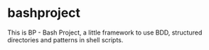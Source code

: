 bashproject
===========

This is BP - Bash Project, a little framework to use BDD, structured directories and patterns in shell scripts.

